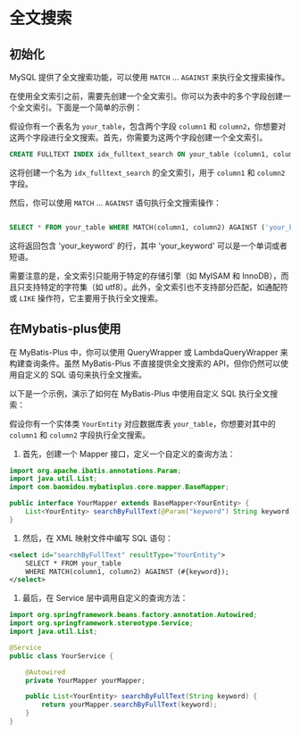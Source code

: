 # 全文搜索




## 初始化

MySQL 提供了全文搜索功能，可以使用 `MATCH` ... `AGAINST` 来执行全文搜索操作。

在使用全文索引之前，需要先创建一个全文索引。你可以为表中的多个字段创建一个全文索引。下面是一个简单的示例：

假设你有一个表名为 `your_table`，包含两个字段 `column1` 和 `column2`，你想要对这两个字段进行全文搜索。首先，你需要为这两个字段创建一个全文索引。

```sql
CREATE FULLTEXT INDEX idx_fulltext_search ON your_table (column1, column2);
```

这将创建一个名为 `idx_fulltext_search` 的全文索引，用于 `column1` 和 `column2` 字段。

然后，你可以使用 `MATCH` ... `AGAINST` 语句执行全文搜索操作：

```sql

SELECT * FROM your_table WHERE MATCH(column1, column2) AGAINST ('your_keyword');
```

这将返回包含 'your_keyword' 的行，其中 'your_keyword' 可以是一个单词或者短语。

需要注意的是，全文索引只能用于特定的存储引擎（如 MyISAM 和 InnoDB），而且只支持特定的字符集（如 utf8）。此外，全文索引也不支持部分匹配，如通配符或 `LIKE` 操作符，它主要用于执行全文搜索。

## 在Mybatis-plus使用

在 MyBatis-Plus 中，你可以使用 QueryWrapper 或 LambdaQueryWrapper 来构建查询条件。虽然 MyBatis-Plus 不直接提供全文搜索的 API，但你仍然可以使用自定义的 SQL 语句来执行全文搜索。

以下是一个示例，演示了如何在 MyBatis-Plus 中使用自定义 SQL 执行全文搜索：

假设你有一个实体类 `YourEntity` 对应数据库表 `your_table`，你想要对其中的 `column1` 和 `column2` 字段执行全文搜索。

1. 首先，创建一个 Mapper 接口，定义一个自定义的查询方法：

```java
import org.apache.ibatis.annotations.Param;
import java.util.List;
import com.baomidou.mybatisplus.core.mapper.BaseMapper;

public interface YourMapper extends BaseMapper<YourEntity> {
    List<YourEntity> searchByFullText(@Param("keyword") String keyword);
}
```

1. 然后，在 XML 映射文件中编写 SQL 语句：

```xml
<select id="searchByFullText" resultType="YourEntity">
    SELECT * FROM your_table
    WHERE MATCH(column1, column2) AGAINST (#{keyword});
</select>
```

1. 最后，在 Service 层中调用自定义的查询方法：

```java
import org.springframework.beans.factory.annotation.Autowired;
import org.springframework.stereotype.Service;
import java.util.List;

@Service
public class YourService {

    @Autowired
    private YourMapper yourMapper;

    public List<YourEntity> searchByFullText(String keyword) {
        return yourMapper.searchByFullText(keyword);
    }
}
```

